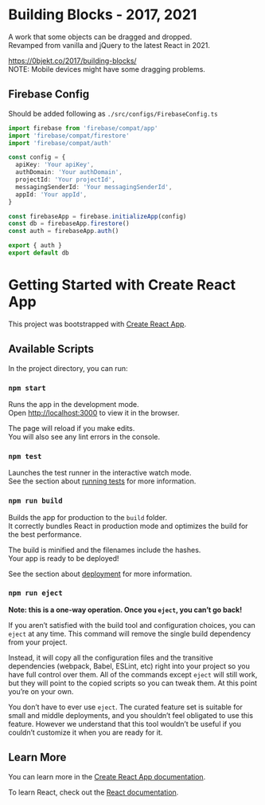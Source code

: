 # Building Blocks - 2017, 2021
A work that some objects can be dragged and dropped.   
Revamped from vanilla and jQuery to the latest React in 2021.

https://0bjekt.co/2017/building-blocks/  
NOTE: Mobile devices might have some dragging problems.

## Firebase Config
Should be added following as ```./src/configs/FirebaseConfig.ts```

```typescript
import firebase from 'firebase/compat/app'
import 'firebase/compat/firestore'
import 'firebase/compat/auth'

const config = {
  apiKey: 'Your apiKey',
  authDomain: 'Your authDomain',
  projectId: 'Your projectId',
  messagingSenderId: 'Your messagingSenderId',
  appId: 'Your appId',
}

const firebaseApp = firebase.initializeApp(config)
const db = firebaseApp.firestore()
const auth = firebaseApp.auth()

export { auth }
export default db
```

# Getting Started with Create React App

This project was bootstrapped with [Create React App](https://github.com/facebook/create-react-app).

## Available Scripts

In the project directory, you can run:

### `npm start`

Runs the app in the development mode.\
Open [http://localhost:3000](http://localhost:3000) to view it in the browser.

The page will reload if you make edits.\
You will also see any lint errors in the console.

### `npm test`

Launches the test runner in the interactive watch mode.\
See the section about [running tests](https://facebook.github.io/create-react-app/docs/running-tests) for more information.

### `npm run build`

Builds the app for production to the `build` folder.\
It correctly bundles React in production mode and optimizes the build for the best performance.

The build is minified and the filenames include the hashes.\
Your app is ready to be deployed!

See the section about [deployment](https://facebook.github.io/create-react-app/docs/deployment) for more information.

### `npm run eject`

**Note: this is a one-way operation. Once you `eject`, you can’t go back!**

If you aren’t satisfied with the build tool and configuration choices, you can `eject` at any time. This command will remove the single build dependency from your project.

Instead, it will copy all the configuration files and the transitive dependencies (webpack, Babel, ESLint, etc) right into your project so you have full control over them. All of the commands except `eject` will still work, but they will point to the copied scripts so you can tweak them. At this point you’re on your own.

You don’t have to ever use `eject`. The curated feature set is suitable for small and middle deployments, and you shouldn’t feel obligated to use this feature. However we understand that this tool wouldn’t be useful if you couldn’t customize it when you are ready for it.

## Learn More

You can learn more in the [Create React App documentation](https://facebook.github.io/create-react-app/docs/getting-started).

To learn React, check out the [React documentation](https://reactjs.org/).
